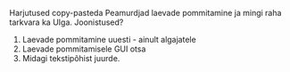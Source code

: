 Harjutused copy-pasteda
Peamurdjad laevade pommitamine ja mingi raha tarkvara ka UIga. Joonistused?

1. Laevade pommitamine uuesti - ainult algajatele
2. Laevade pommitamisele GUI otsa
3. Midagi tekstipõhist juurde.
